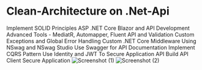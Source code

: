 # Clean-Architecture on .Net-Api

Implement SOLID Principles
ASP .NET Core Blazor and API Development
Advanced Tools - MediatR, Automapper, Fluent API and Validation
Custom Exceptions and Global Error Handling
Custom .NET Core Middleware
Using NSwag and NSwag Studio
Use Swagger for API Documentation
Implement CQRS Pattern
Use Identity and JWT To Secure Application API
Build API Client Secure Application
![Screenshot (1)](https://github.com/ghgasimovhikmat/Net-Api-Solid-and-Clean-Architecture/assets/129619279/8b918503-3c56-497a-b2ea-ecc16d5f480d)
![Screenshot (2)](https://github.com/ghgasimovhikmat/Net-Api-Solid-and-Clean-Architecture/assets/129619279/d42620b5-5f8c-412d-b5ae-c01f04b70627)
